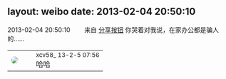 layout: weibo
date: 2013-02-04 20:50:10
---
<meta name="referrer" content="no-referrer" />

2013-02-04 20:50:10  &nbsp;&nbsp;&nbsp;&nbsp;&nbsp;&nbsp; 来自 <a href="http://app.weibo.com/t/feed/cUcI1A" rel="nofollow">分享按钮</a>
你哭着对我说，在家办公都是骗人的…… ​​​

<table style="width: 100%;">
  <tr>
    <td style="width: 40px;"><img style="border-radius:50%" src="https://tva3.sinaimg.cn/crop.0.0.1242.1242.50/801f7e9ajw8f3peekcgoqj20yi0yidg9.jpg?KID=imgbed,tva&Expires=1624465753&ssig=7StM1JLzdt"></td>
    <td colspan="2"><small>xcv58_ 13-2-5 07:56</small><br/>哈哈</td>
  </tr>
</table>
